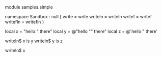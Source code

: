 module samples.simple

namespace Sandbox : null
{
	write = write
	writeln = writeln
	writef = writef
	writefln = writefln
}

local x = "hello \" there"
local y = @"hello "" there"
local z = @'hello " there'

writeln$ x is y
writeln$ y is z

writeln$ x